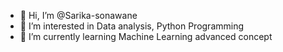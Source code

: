 - 👋 Hi, I’m @Sarika-sonawane
- 👀 I’m interested in Data analysis, Python Programming
- 🌱 I’m currently learning Machine Learning advanced concept

<!---
Sarika-sonawane/Sarika-sonawane is a ✨ special ✨ repository because its `README.md` (this file) appears on your GitHub profile.
You can click the Preview link to take a look at your changes.
--->
